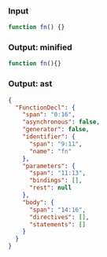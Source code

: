 ### Input
```js
function fn() {}
```

### Output: minified
```js
function fn(){}
```

### Output: ast
```json
{
  "FunctionDecl": {
    "span": "0:16",
    "asynchronous": false,
    "generator": false,
    "identifier": {
      "span": "9:11",
      "name": "fn"
    },
    "parameters": {
      "span": "11:13",
      "bindings": [],
      "rest": null
    },
    "body": {
      "span": "14:16",
      "directives": [],
      "statements": []
    }
  }
}
```

